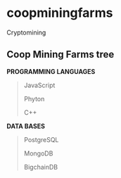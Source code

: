 # coopminingfarms
Cryptomining

## Coop Mining Farms tree


__PROGRAMMING LANGUAGES__
> JavaScript
>
> Phyton
>
> C++

__DATA BASES__
> PostgreSQL
>
> MongoDB
>
> BigchainDB

